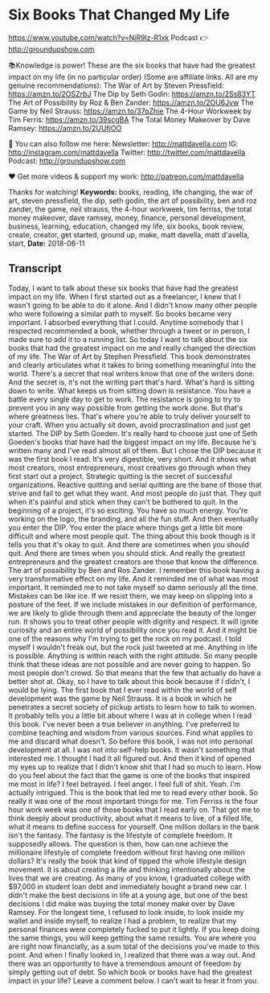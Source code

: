 # Six Books That Changed My Life
https://www.youtube.com/watch?v=NjR9lz-R1xk
Podcast 👉 http://groundupshow.com

📚Knowledge is power! These are the six books that have had the greatest impact on my life (in no particular order)
(Some are affiliate links. All are my genuine recommendations): 
The War of Art by Steven Pressfield: https://amzn.to/2OSZrbJ
The Dip by Seth Godin: https://amzn.to/2Ss83YT
The Art of Possibility by Roz & Ben Zander: https://amzn.to/2OU6Jvw
The Game by Neil Strauss: https://amzn.to/37qZhie
The 4-Hour Workweek by Tim Ferris: https://amzn.to/39scgBA
The Total Money Makeover by Dave Ramsey: https://amzn.to/2UUfjOO

💯 You can also follow me here:
Newsletter:  http://mattdavella.com
IG:  http://instagram.com/mattdavella
Twitter:  http://twitter.com/mattdavella
Podcast:  http://groundupshow.com

❤️ Get more videos & support my work:
http://patreon.com/mattdavella

Thanks for watching!
**Keywords:** books, reading, life changing, the war of art, steven pressfield, the dip, seth godin, the art of possibility, ben and roz zander, the game, neil strauss, the 4-hour workweek, tim ferriss, the total money makeover, dave ramsey, money, finance, personal development, business, learning, education, changed my life, six books, book review, create, creator, get started, ground up, make, matt davella, matt d'avella, start, 
**Date:** 2018-06-11

## Transcript
 Today, I want to talk about these six books that have had the greatest impact on my life. When I first started out as a freelancer, I knew that I wasn't going to be able to do it alone. And I didn't know many other people who were following a similar path to myself. So books became very important. I absorbed everything that I could. Anytime somebody that I respected recommended a book, whether through a tweet or in person, I made sure to add it to a running list. So today I want to talk about the six books that had the greatest impact on me and really changed the direction of my life. The War of Art by Stephen Pressfield. This book demonstrates and clearly articulates what it takes to bring something meaningful into the world. There's a secret that real writers know that one of the writers done. And the secret is, it's not the writing part that's hard. What's hard is sitting down to write. What keeps us from sitting down is resistance. You have a battle every single day to get to work. The resistance is going to try to prevent you in any way possible from getting the work done. But that's where greatness lies. That's where you're able to truly deliver yourself to your craft. When you actually sit down, avoid procrastination and just get started. The DIP by Seth Goeden. It's really hard to choose just one of Seth Goeden's books that have had the biggest impact on my life. Because he's written many and I've read almost all of them. But I chose the DIP because it was the first book I read. It's very digestible, very short. And it shows what most creators, most entrepreneurs, most creatives go through when they first start out a project. Strategic quitting is the secret of successful organizations. Reactive quitting and serial quitting are the bane of those that strive and fail to get what they want. And most people do just that. They quit when it's painful and stick when they can't be bothered to quit. In the beginning of a project, it's so exciting. You have so much energy. You're working on the logo, the branding, and all the fun stuff. And then eventually you enter the DIP. You enter the place where things get a little bit more difficult and where most people quit. The thing about this book though is it tells you that it's okay to quit. And there are sometimes when you should quit. And there are times when you should stick. And really the greatest entrepreneurs and the greatest creators are those that know the difference. The art of possibility by Ben and Ros Zander. I remember this book having a very transformative effect on my life. And it reminded me of what was most important. It reminded me to not take myself so damn seriously all the time. Mistakes can be like ice. If we resist them, we may keep on slipping into a posture of the feet. If we include mistakes in our definition of performance, we are likely to glide through them and appreciate the beauty of the longer run. It shows you to treat other people with dignity and respect. It will ignite curiosity and an entire world of possibility once you read it. And it might be one of the reasons why I'm trying to get the rock on my podcast. I told myself I wouldn't freak out, but the rock just tweeted at me. Anything in life is possible. Anything is within reach with the right attitude. So many people think that these ideas are not possible and are never going to happen. So most people don't crowd. So that means that the few that actually do have a better shot at. Okay, so I have to talk about this book because if I didn't, I would be lying. The first book that I ever read within the world of self development was the game by Neil Strauss. It is a book in which he penetrates a secret society of pickup artists to learn how to talk to women. It probably tells you a little bit about where I was at in college when I read this book. I've never been a true believer in anything. I've preferred to combine teaching and wisdom from various sources. Find what applies to me and discard what doesn't. So before this book, I was not into personal development at all. I was not into self-help books. It wasn't something that interested me. I thought I had it all figured out. And then it kind of opened my eyes up to realize that I didn't know shit that I had so much to learn. How do you feel about the fact that the game is one of the books that inspired me most in life? I feel betrayed. I feel anger. I feel full of shit. Yeah. I'm actually intrigued. This is the book that led me to read every other book. So really it was one of the most important things for me. Tim Ferriss is the four hour work week was one of those books that I read early on. That got me to think deeply about productivity, about what it means to live, of a filled life, what it means to define success for yourself. One million dollars in the bank isn't the fantasy. The fantasy is the lifestyle of complete freedom. It supposedly allows. The question is then, how can one achieve the millionaire lifestyle of complete freedom without first having one million dollars? It's really the book that kind of tipped the whole lifestyle design movement. It is about creating a life and thinking intentionally about the lives that we are creating. As many of you know, I graduated college with $97,000 in student loan debt and immediately bought a brand new car. I didn't make the best decisions in life at a young age, but one of the best decisions I did make was buying the total money make over by Dave Ramsey. For the longest time, I refused to look inside, to look inside my wallet and inside myself, to realize I had a problem, to realize that my personal finances were completely fucked to put it lightly. If you keep doing the same things, you will keep getting the same results. You are where you are right now financially, as a sum total of the decisions you've made to this point. And when I finally looked in, I realized that there was a way out. And there was an opportunity to have a tremendous amount of freedom by simply getting out of debt. So which book or books have had the greatest impact in your life? Leave a comment below. I can't wait to hear it from you.
